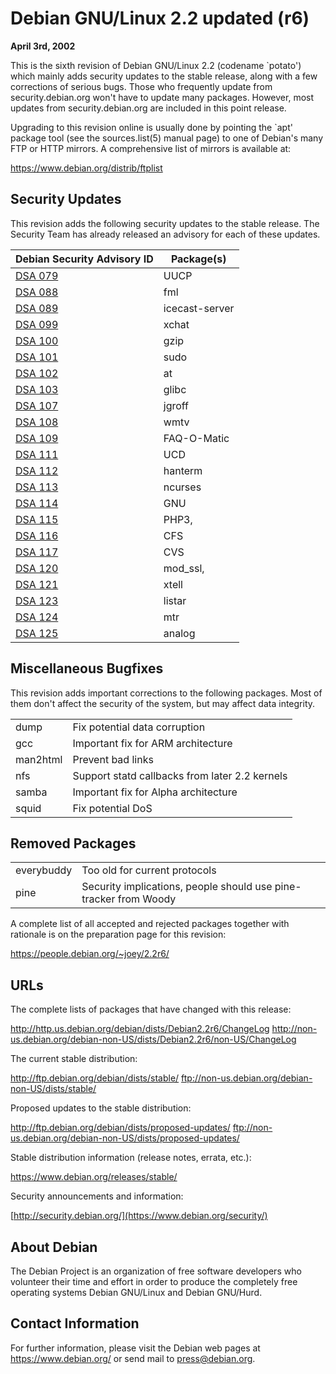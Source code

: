 
Debian GNU/Linux 2.2 updated (r6)
=================================


**April 3rd, 2002**


This is the sixth revision of Debian GNU/Linux 2.2 (codename `potato')
which mainly adds security updates to the stable release, along with a
few corrections of serious bugs. Those who frequently update from
security.debian.org won't have to update many packages. However, most
updates from security.debian.org are included in this point release.


Upgrading to this revision online is usually done by pointing the
`apt' package tool (see the sources.list(5) manual page) to one of
Debian's many FTP or HTTP mirrors. A comprehensive list of mirrors is
available at:



<https://www.debian.org/distrib/ftplist>

Security Updates
----------------


This revision adds the following security updates to the stable release.
The Security Team has already released an advisory for each of these
updates.




| Debian Security Advisory ID | Package(s) |
| --- | --- |
| [DSA 079](https://www.debian.org/security/2001/dsa-079) | UUCP |
| [DSA 088](https://www.debian.org/security/2001/dsa-088) | fml |
| [DSA 089](https://www.debian.org/security/2001/dsa-089) | icecast-server |
| [DSA 099](https://www.debian.org/security/2002/dsa-099) | xchat |
| [DSA 100](https://www.debian.org/security/2002/dsa-100) | gzip |
| [DSA 101](https://www.debian.org/security/2002/dsa-101) | sudo |
| [DSA 102](https://www.debian.org/security/2002/dsa-102) | at |
| [DSA 103](https://www.debian.org/security/2002/dsa-103) | glibc |
| [DSA 107](https://www.debian.org/security/2002/dsa-107) | jgroff |
| [DSA 108](https://www.debian.org/security/2002/dsa-108) | wmtv |
| [DSA 109](https://www.debian.org/security/2002/dsa-109) | FAQ-O-Matic |
| [DSA 111](https://www.debian.org/security/2002/dsa-111) | UCD |
| [DSA 112](https://www.debian.org/security/2002/dsa-112) | hanterm |
| [DSA 113](https://www.debian.org/security/2002/dsa-113) | ncurses |
| [DSA 114](https://www.debian.org/security/2002/dsa-114) | GNU |
| [DSA 115](https://www.debian.org/security/2002/dsa-115) | PHP3, |
| [DSA 116](https://www.debian.org/security/2002/dsa-116) | CFS |
| [DSA 117](https://www.debian.org/security/2002/dsa-117) | CVS |
| [DSA 120](https://www.debian.org/security/2002/dsa-120) | mod\_ssl, |
| [DSA 121](https://www.debian.org/security/2002/dsa-121) | xtell |
| [DSA 123](https://www.debian.org/security/2002/dsa-123) | listar |
| [DSA 124](https://www.debian.org/security/2002/dsa-124) | mtr |
| [DSA 125](https://www.debian.org/security/2002/dsa-125) | analog |


Miscellaneous Bugfixes
----------------------


This revision adds important corrections to the following packages.
Most of them don't affect the security of the system, but may affect
data integrity.




|  |  |
| --- | --- |
| dump | Fix potential data corruption |
| gcc | Important fix for ARM architecture |
| man2html | Prevent bad links |
| nfs | Support statd callbacks from later 2.2 kernels |
| samba | Important fix for Alpha architecture |
| squid | Fix potential DoS |


Removed Packages
----------------




|  |  |
| --- | --- |
| everybuddy | Too old for current protocols |
| pine | Security implications, people should use pine-tracker from Woody |


A complete list of all accepted and rejected packages together with
rationale is on the preparation page for this revision:



<https://people.debian.org/~joey/2.2r6/>

URLs
----


The complete lists of packages that have changed with this
release:



<http://http.us.debian.org/debian/dists/Debian2.2r6/ChangeLog>
<http://non-us.debian.org/debian-non-US/dists/Debian2.2r6/non-US/ChangeLog>

The current stable distribution:



<http://ftp.debian.org/debian/dists/stable/>
<ftp://non-us.debian.org/debian-non-US/dists/stable/>

Proposed updates to the stable distribution:



<http://ftp.debian.org/debian/dists/proposed-updates/>
<ftp://non-us.debian.org/debian-non-US/dists/proposed-updates/>

Stable distribution information (release notes, errata, etc.):



<https://www.debian.org/releases/stable/>

Security announcements and information:



[http://security.debian.org/](https://www.debian.org/security/)

About Debian
------------


The Debian Project is an organization of free software developers who
volunteer their time and effort in order to produce the completely
free operating systems Debian GNU/Linux and Debian GNU/Hurd.


Contact Information
-------------------


For further information, please visit the Debian web pages at
<https://www.debian.org/> or send mail to
<press@debian.org>.



